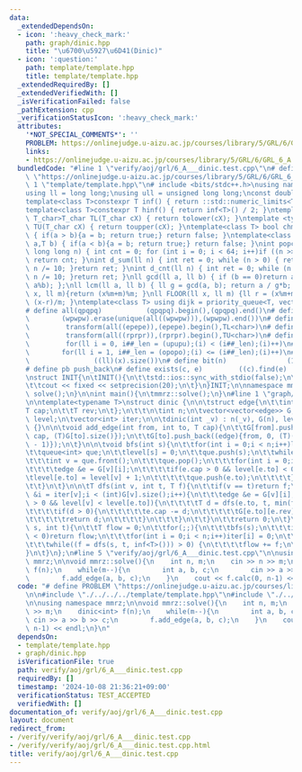 ```yaml
---
data:
  _extendedDependsOn:
  - icon: ':heavy_check_mark:'
    path: graph/dinic.hpp
    title: "\u6700\u5927\u6D41(Dinic)"
  - icon: ':question:'
    path: template/template.hpp
    title: template/template.hpp
  _extendedRequiredBy: []
  _extendedVerifiedWith: []
  _isVerificationFailed: false
  _pathExtension: cpp
  _verificationStatusIcon: ':heavy_check_mark:'
  attributes:
    '*NOT_SPECIAL_COMMENTS*': ''
    PROBLEM: https://onlinejudge.u-aizu.ac.jp/courses/library/5/GRL/6/GRL_6_A
    links:
    - https://onlinejudge.u-aizu.ac.jp/courses/library/5/GRL/6/GRL_6_A
  bundledCode: "#line 1 \"verify/aoj/grl/6_A___dinic.test.cpp\"\n# define PROBLEM\
    \ \"https://onlinejudge.u-aizu.ac.jp/courses/library/5/GRL/6/GRL_6_A\"\n\n#line\
    \ 1 \"template/template.hpp\"\n# include <bits/stdc++.h>\nusing namespace std;\n\
    using ll = long long;\nusing ull = unsigned long long;\nconst double pi = acos(-1);\n\
    template<class T>constexpr T inf() { return ::std::numeric_limits<T>::max(); }\n\
    template<class T>constexpr T hinf() { return inf<T>() / 2; }\ntemplate <typename\
    \ T_char>T_char TL(T_char cX) { return tolower(cX); }\ntemplate <typename T_char>T_char\
    \ TU(T_char cX) { return toupper(cX); }\ntemplate<class T> bool chmin(T& a,T b)\
    \ { if(a > b){a = b; return true;} return false; }\ntemplate<class T> bool chmax(T&\
    \ a,T b) { if(a < b){a = b; return true;} return false; }\nint popcnt(unsigned\
    \ long long n) { int cnt = 0; for (int i = 0; i < 64; i++)if ((n >> i) & 1)cnt++;\
    \ return cnt; }\nint d_sum(ll n) { int ret = 0; while (n > 0) { ret += n % 10;\
    \ n /= 10; }return ret; }\nint d_cnt(ll n) { int ret = 0; while (n > 0) { ret++;\
    \ n /= 10; }return ret; }\nll gcd(ll a, ll b) { if (b == 0)return a; return gcd(b,\
    \ a%b); };\nll lcm(ll a, ll b) { ll g = gcd(a, b); return a / g*b; };\nll MOD(ll\
    \ x, ll m){return (x%m+m)%m; }\nll FLOOR(ll x, ll m) {ll r = (x%m+m)%m; return\
    \ (x-r)/m; }\ntemplate<class T> using dijk = priority_queue<T, vector<T>, greater<T>>;\n\
    # define all(qpqpq)           (qpqpq).begin(),(qpqpq).end()\n# define UNIQUE(wpwpw)\
    \        (wpwpw).erase(unique(all((wpwpw))),(wpwpw).end())\n# define LOWER(epepe)\
    \         transform(all((epepe)),(epepe).begin(),TL<char>)\n# define UPPER(rprpr)\
    \         transform(all((rprpr)),(rprpr).begin(),TU<char>)\n# define rep(i,upupu)\
    \         for(ll i = 0, i##_len = (upupu);(i) < (i##_len);(i)++)\n# define reps(i,opopo)\
    \        for(ll i = 1, i##_len = (opopo);(i) <= (i##_len);(i)++)\n# define len(x)\
    \                ((ll)(x).size())\n# define bit(n)               (1LL << (n))\n\
    # define pb push_back\n# define exists(c, e)         ((c).find(e) != (c).end())\n\
    \nstruct INIT{\n\tINIT(){\n\t\tstd::ios::sync_with_stdio(false);\n\t\tstd::cin.tie(0);\n\
    \t\tcout << fixed << setprecision(20);\n\t}\n}INIT;\n\nnamespace mmrz {\n\tvoid\
    \ solve();\n}\n\nint main(){\n\tmmrz::solve();\n}\n#line 1 \"graph/dinic.hpp\"\
    \n\ntemplate<typename T>\nstruct dinic {\n\n\tstruct edge{\n\t\tint to;\n\t\t\
    T cap;\n\t\tT rev;\n\t};\n\t\t\n\tint n;\n\tvector<vector<edge>> G;\n\tvector<int>\
    \ level;\n\tvector<int> iter;\n\n\tdinic(int _v) : n(_v), G(n), level(n), iter(n)\
    \ {}\n\n\tvoid add_edge(int from, int to, T cap){\n\t\tG[from].push_back((edge){to,\
    \ cap, (T)G[to].size()});\n\t\tG[to].push_back((edge){from, 0, (T)(G[from].size()\
    \ - 1)});\n\t}\n\n\tvoid bfs(int s){\n\t\tfor(int i = 0;i < n;i++)level[i] = -1;\n\
    \t\tqueue<int> que;\n\t\tlevel[s] = 0;\n\t\tque.push(s);\n\t\twhile(!que.empty()){\n\
    \t\t\tint v = que.front();\n\t\t\tque.pop();\n\t\t\tfor(int i = 0;i < (int)G[v].size();i++){\n\
    \t\t\t\tedge &e = G[v][i];\n\t\t\t\tif(e.cap > 0 && level[e.to] < 0){\n\t\t\t\t\
    \tlevel[e.to] = level[v] + 1;\n\t\t\t\t\tque.push(e.to);\n\t\t\t\t}\n\t\t\t}\n\
    \t\t}\n\t}\n\n\tT dfs(int v, int t, T f){\n\t\tif(v == t)return f;\n\t\tfor(int\
    \ &i = iter[v];i < (int)G[v].size();i++){\n\t\t\tedge &e = G[v][i];\n\t\t\tif(e.cap\
    \ > 0 && level[v] < level[e.to]){\n\t\t\t\tT d = dfs(e.to, t, min(f, e.cap));\n\
    \t\t\t\tif(d > 0){\n\t\t\t\t\te.cap -= d;\n\t\t\t\t\tG[e.to][e.rev].cap += d;\n\
    \t\t\t\t\treturn d;\n\t\t\t\t}\n\t\t\t}\n\t\t}\n\t\treturn 0;\n\t}\n\n\tT calc(int\
    \ s, int t){\n\t\tT flow = 0;\n\t\tfor(;;){\n\t\t\tbfs(s);\n\t\t\tif(level[t]\
    \ < 0)return flow;\n\t\t\tfor(int i = 0;i < n;i++)iter[i] = 0;\n\t\t\tint f;\n\
    \t\t\twhile((f = dfs(s, t, inf<T>())) > 0) {\n\t\t\t\tflow += f;\n\t\t\t}\n\t\t\
    }\n\t}\n};\n#line 5 \"verify/aoj/grl/6_A___dinic.test.cpp\"\n\nusing namespace\
    \ mmrz;\n\nvoid mmrz::solve(){\n    int n, m;\n    cin >> n >> m;\n    dinic<int>\
    \ f(n);\n    while(m--){\n        int a, b, c;\n        cin >> a >> b >> c;\n\
    \        f.add_edge(a, b, c);\n    }\n    cout << f.calc(0, n-1) << endl;\n}\n"
  code: "# define PROBLEM \"https://onlinejudge.u-aizu.ac.jp/courses/library/5/GRL/6/GRL_6_A\"\
    \n\n#include \"./../../../template/template.hpp\"\n#include \"./../../../graph/dinic.hpp\"\
    \n\nusing namespace mmrz;\n\nvoid mmrz::solve(){\n    int n, m;\n    cin >> n\
    \ >> m;\n    dinic<int> f(n);\n    while(m--){\n        int a, b, c;\n       \
    \ cin >> a >> b >> c;\n        f.add_edge(a, b, c);\n    }\n    cout << f.calc(0,\
    \ n-1) << endl;\n}\n"
  dependsOn:
  - template/template.hpp
  - graph/dinic.hpp
  isVerificationFile: true
  path: verify/aoj/grl/6_A___dinic.test.cpp
  requiredBy: []
  timestamp: '2024-10-08 21:36:21+09:00'
  verificationStatus: TEST_ACCEPTED
  verifiedWith: []
documentation_of: verify/aoj/grl/6_A___dinic.test.cpp
layout: document
redirect_from:
- /verify/verify/aoj/grl/6_A___dinic.test.cpp
- /verify/verify/aoj/grl/6_A___dinic.test.cpp.html
title: verify/aoj/grl/6_A___dinic.test.cpp
---
```

